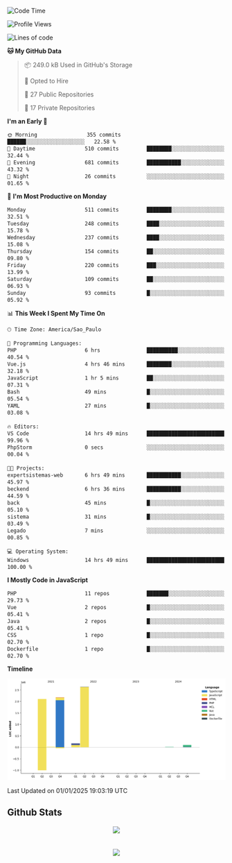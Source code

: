  
<!--START_SECTION:waka-->
![Code Time](http://img.shields.io/badge/Code%20Time-1%2C735%20hrs%205%20mins-blue)

![Profile Views](http://img.shields.io/badge/Profile%20Views-0-blue)

![Lines of code](https://img.shields.io/badge/From%20Hello%20World%20I%27ve%20Written-7.2%20million%20lines%20of%20code-blue)

**🐱 My GitHub Data** 

> 📦 249.0 kB Used in GitHub's Storage 
 > 
> 💼 Opted to Hire
 > 
> 📜 27 Public Repositories 
 > 
> 🔑 17 Private Repositories 
 > 
**I'm an Early 🐤** 

```text
🌞 Morning                355 commits         ██████░░░░░░░░░░░░░░░░░░░   22.58 % 
🌆 Daytime                510 commits         ████████░░░░░░░░░░░░░░░░░   32.44 % 
🌃 Evening                681 commits         ███████████░░░░░░░░░░░░░░   43.32 % 
🌙 Night                  26 commits          ░░░░░░░░░░░░░░░░░░░░░░░░░   01.65 % 
```
📅 **I'm Most Productive on Monday** 

```text
Monday                   511 commits         ████████░░░░░░░░░░░░░░░░░   32.51 % 
Tuesday                  248 commits         ████░░░░░░░░░░░░░░░░░░░░░   15.78 % 
Wednesday                237 commits         ████░░░░░░░░░░░░░░░░░░░░░   15.08 % 
Thursday                 154 commits         ██░░░░░░░░░░░░░░░░░░░░░░░   09.80 % 
Friday                   220 commits         ███░░░░░░░░░░░░░░░░░░░░░░   13.99 % 
Saturday                 109 commits         ██░░░░░░░░░░░░░░░░░░░░░░░   06.93 % 
Sunday                   93 commits          █░░░░░░░░░░░░░░░░░░░░░░░░   05.92 % 
```


📊 **This Week I Spent My Time On** 

```text
🕑︎ Time Zone: America/Sao_Paulo

💬 Programming Languages: 
PHP                      6 hrs               ██████████░░░░░░░░░░░░░░░   40.54 % 
Vue.js                   4 hrs 46 mins       ████████░░░░░░░░░░░░░░░░░   32.18 % 
JavaScript               1 hr 5 mins         ██░░░░░░░░░░░░░░░░░░░░░░░   07.31 % 
Bash                     49 mins             █░░░░░░░░░░░░░░░░░░░░░░░░   05.54 % 
YAML                     27 mins             █░░░░░░░░░░░░░░░░░░░░░░░░   03.08 % 

🔥 Editors: 
VS Code                  14 hrs 49 mins      █████████████████████████   99.96 % 
PhpStorm                 0 secs              ░░░░░░░░░░░░░░░░░░░░░░░░░   00.04 % 

🐱‍💻 Projects: 
expertsistemas-web       6 hrs 49 mins       ███████████░░░░░░░░░░░░░░   45.97 % 
beckend                  6 hrs 36 mins       ███████████░░░░░░░░░░░░░░   44.59 % 
back                     45 mins             █░░░░░░░░░░░░░░░░░░░░░░░░   05.10 % 
sistema                  31 mins             █░░░░░░░░░░░░░░░░░░░░░░░░   03.49 % 
Legado                   7 mins              ░░░░░░░░░░░░░░░░░░░░░░░░░   00.85 % 

💻 Operating System: 
Windows                  14 hrs 49 mins      █████████████████████████   100.00 % 
```

**I Mostly Code in JavaScript** 

```text
PHP                      11 repos            ███████░░░░░░░░░░░░░░░░░░   29.73 % 
Vue                      2 repos             █░░░░░░░░░░░░░░░░░░░░░░░░   05.41 % 
Java                     2 repos             █░░░░░░░░░░░░░░░░░░░░░░░░   05.41 % 
CSS                      1 repo              █░░░░░░░░░░░░░░░░░░░░░░░░   02.70 % 
Dockerfile               1 repo              █░░░░░░░░░░░░░░░░░░░░░░░░   02.70 % 
```



**Timeline**

![Lines of Code chart](https://raw.githubusercontent.com/MaueDev/MaueDev/main/assets/bar_graph.png)


 Last Updated on 01/01/2025 19:03:19 UTC
<!--END_SECTION:waka-->

## Github Stats  
<div align="center"><img src="https://github-readme-stats.vercel.app/api/top-langs/?username=MaueDev&hide_border=true&layout=compact" align="center" /></div>  

<br/>  

<br/>  

<div align="center">
<img src="https://komarev.com/ghpvc/?username=MaueDev&&style=flat-square" align="center" />
</div>  
  
